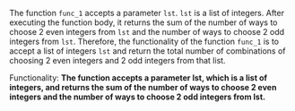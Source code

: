 The function `func_1` accepts a parameter `lst`. `lst` is a list of integers. After executing the function body, it returns the sum of the number of ways to choose 2 even integers from `lst` and the number of ways to choose 2 odd integers from `lst`. Therefore, the functionality of the function `func_1` is to accept a list of integers `lst` and return the total number of combinations of choosing 2 even integers and 2 odd integers from that list. 

Functionality: **The function accepts a parameter lst, which is a list of integers, and returns the sum of the number of ways to choose 2 even integers and the number of ways to choose 2 odd integers from lst.**